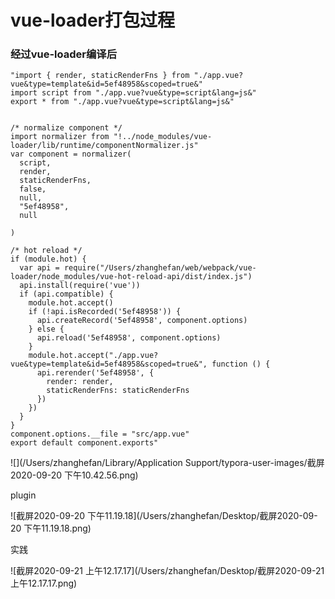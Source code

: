 # vue-loader打包过程

### 经过vue-loader编译后

```
"import { render, staticRenderFns } from "./app.vue?vue&type=template&id=5ef48958&scoped=true&"
import script from "./app.vue?vue&type=script&lang=js&"
export * from "./app.vue?vue&type=script&lang=js&"


/* normalize component */
import normalizer from "!../node_modules/vue-loader/lib/runtime/componentNormalizer.js"
var component = normalizer(
  script,
  render,
  staticRenderFns,
  false,
  null,
  "5ef48958",
  null
  
)

/* hot reload */
if (module.hot) {
  var api = require("/Users/zhanghefan/web/webpack/vue-loader/node_modules/vue-hot-reload-api/dist/index.js")
  api.install(require('vue'))
  if (api.compatible) {
    module.hot.accept()
    if (!api.isRecorded('5ef48958')) {
      api.createRecord('5ef48958', component.options)
    } else {
      api.reload('5ef48958', component.options)
    }
    module.hot.accept("./app.vue?vue&type=template&id=5ef48958&scoped=true&", function () {
      api.rerender('5ef48958', {
        render: render,
        staticRenderFns: staticRenderFns
      })
    })
  }
}
component.options.__file = "src/app.vue"
export default component.exports"
```

![](/Users/zhanghefan/Library/Application Support/typora-user-images/截屏2020-09-20 下午10.42.56.png)



plugin

![截屏2020-09-20 下午11.19.18](/Users/zhanghefan/Desktop/截屏2020-09-20 下午11.19.18.png)



实践

![截屏2020-09-21 上午12.17.17](/Users/zhanghefan/Desktop/截屏2020-09-21 上午12.17.17.png)

